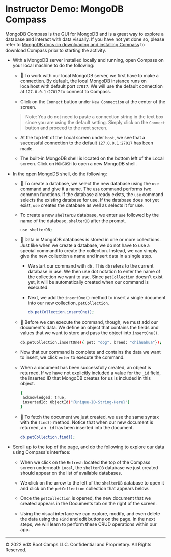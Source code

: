 # Instructor Demo: MongoDB Compass

MongoDB Compass is the GUI for MongoDB and is a great way to explore a database and interact with data visually. If you have not yet done so, please refer to [MongoDB docs on downloading and installing Compass](https://docs.mongodb.com/compass/current/install/) to download Compass prior to starting the activity.

- With a MongoDB server installed locally and running, open Compass on your local machine to do the following:

  - 🔑 To work with our local MongoDB server, we first have to make a connection. By default, the local MongoDB instance runs on localhost with default port `27017`. We will use the default connection at `127.0.0.1:27017` to connect to Compass.

  - Click on the `Connect` button under `New Connection` at the center of the screen.

  > Note: You do not need to paste a connection string in the text box since you are using the default setting. Simply click on the `Connect` button and proceed to the next screen.

  - At the top left of the Local screen under `host`, we see that a successful connection to the default `127.0.0.1:27017` has been made.

  - The built-in MongoDB shell is located on the bottom left of the Local screen. Click on `MONGOSH` to open a new MongoDB shell.

- In the open MongoDB shell, do the following:

  - 🔑 To create a database, we select the new database using the `use` command and give it a name. The `use` command performs two common functions. If the database already exists, the `use` command selects the existing database for use. If the database does not yet exist, `use` creates the database as well as selects it for use.

  - To create a new `shelterDB` database, we enter `use` followed by the name of the database, `shelterDB` after the prompt.

    ```sh
    use shelterDB;
    ```

  - 🔑 Data in MongoDB databases is stored in one or more collections. Just like when we create a database, we do not have to use a special command to create the collection. Instead, we can simply give the new collection a name and insert data in a single step.

    - We start our command with `db.` This `db` refers to the current database in use. We then use dot notation to enter the name of the collection we want to use. Since `petCollection` doesn't exist yet, it will be automatically created when our command is executed.

    - Next, we add the `insertOne()` method to insert a single document into our new collection, `petCollection`.

      ```sh
      db.petCollection.insertOne();
      ```

  - 🔑 Before we can execute the command, though, we must add our document's data. We define an object that contains the fields and values that we want to store and pass the object into `insertOne()`.

    ```sh
    db.petCollection.insertOne({ pet: "dog", breed: "chihuahua"});
    ```

  - Now that our command is complete and contains the data we want to insert, we click `enter` to execute the command.

  - When a document has been successfully created, an object is returned. If we have not explicitly included a value for the `_id` field, the inserted ID that MongoDB creates for us is included in this object.

    ```sh
    {
     acknowledged: true,
     insertedId: ObjectId("{Unique-ID-String-Here}")
    }
    ```

  - 🔑 To fetch the document we just created, we use the same syntax with the `find()` method. Notice that when our new document is returned, an `_id` has been inserted into the document.

    ```sh
    db.petCollection.find();
    ```

- Scroll up to the top of the page, and do the following to explore our data using Compass's interface:

  - When we click on the `Refresh` located the top of the Compass screen underneath `Local`, the `shelterDB` database we just created should appear on the list of available databases.

  - We click on the arrow to the left of the `shelterDB` database to open it and click on the `petCollection` collection that appears below.

  - Once the `petCollection` is opened, the new document that we created appears in the Documents tab on the right of the screen.

  - Using the visual interface we can explore, modify, and even delete the data using the `Find` and edit buttons on the page. In the next steps, we will learn to perform these CRUD operations within our app.

---

© 2022 edX Boot Camps LLC. Confidential and Proprietary. All Rights Reserved.
